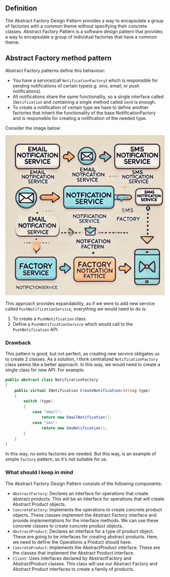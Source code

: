 ## Definition
The Abstract Factory Design Pattern provides a way to encapsulate a group of factories with a common theme without specifying their concrete classes.
Abstract Factory Pattern is a software design pattern that provides a way to encapsulate a group of individual factories that have a common theme.

## Abstract Factory method pattern
Abstract Factory patterns define this behaviour:
* You have a service(call `NotificationFactory`) which is responsible for sending notifications of certain type(e.g. sms, email, or push
notifications).
* All notifications share the same functionality, so a single interface called `INotification` and containing a single
method called `Send` is enough.
* To create a notification of certain type we have to define another factories that inherit the functionality of 
the base NotificationFactory and is responsible for creating a notification of the needed type.

Consider the image below:

![img.png](assets/img.png)

This approach provides expandability, as if we were to add new service called `PushNotificationService`, everything
we would need to do is:
1) To create a `PushNotification` class
2) Define a `PushNotificationService` which would call to the `PushNotification` API.

### Drawback
This pattern is good, but not perfect, as creating new service obligates us to create 2 classes. As a solution,
I think centralized `NotificationFactory` class seems like a better approach. In this way, we would need to 
create a single class for new API. For example:
```csharp
public abstract class NotificationFactory
{
    public virtual INotification CreateNotification(string type)
    {
        switch (type)
        {
            case "email":
                return new EmailNotification();
            case "sms":
                return new SmsNotification();
        }
    }
}
```
In this way, no extra factories are needed. But this way, is an example of simple `factory` pattern, so it's not suitable 
for us.

### What should I keep in mind
The Abstract Factory Design Pattern consists of the following components:

* `AbstractFactory`: Declares an interface for operations that create abstract products. This will be an interface for operations that will create Abstract Product objects.
* `ConcreteFactory`: Implements the operations to create concrete product objects. These classes implement the Abstract Factory interface and provide implementations for the interface methods. We can use these concrete classes to create concrete product objects.
* `AbstractProduct`: Declares an interface for a type of product object. These are going to be interfaces for creating abstract products. Here, we need to define the Operations a Product should have.
* `ConcreteProduct`: Implements the AbstractProduct interface. These are the classes that implement the Abstract Product interface.
* `Client`: Uses interfaces declared by AbstractFactory and AbstractProduct classes. This class will use our Abstract Factory and Abstract Product interfaces to create a family of products.